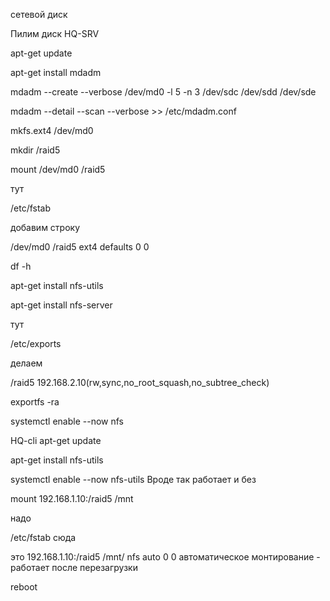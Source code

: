 сетевой диск

Пилим диск HQ-SRV

apt-get update

apt-get install mdadm


mdadm --create --verbose /dev/md0 -l 5 -n 3 /dev/sdc /dev/sdd /dev/sde

mdadm --detail --scan --verbose >> /etc/mdadm.conf

mkfs.ext4 /dev/md0


mkdir /raid5

mount /dev/md0 /raid5

тут

/etc/fstab

добавим строку

/dev/md0 /raid5 ext4 defaults 0 0

df -h

apt-get install nfs-utils 

apt-get install nfs-server

тут

 /etc/exports

делаем

/raid5   192.168.2.10(rw,sync,no_root_squash,no_subtree_check)

exportfs -ra 

systemctl enable --now nfs

HQ-cli
apt-get update

apt-get install nfs-utils

systemctl enable --now nfs-utils  Вроде так работает и без

mount  192.168.1.10:/raid5 /mnt

надо

/etc/fstab сюда

это 192.168.1.10:/raid5 /mnt/ nfs auto 0 0 автоматическое монтирование - работает после перезагрузки

reboot
